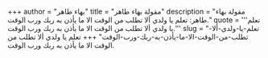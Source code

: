 +++
author = "بهاء طاهر"
title = "مقولة بهاء طاهر"
description = "مقولة بهاء طاهر: تعلم يا ولدي ألا تطلب من الوقت الا ما يأذن به ربك ورب الوقت."
quote = '''تعلم يا ولدي ألا تطلب من الوقت الا ما يأذن به ربك ورب الوقت.'''
slug = "تعلم-يا-ولدي-ألا-تطلب-من-الوقت-الا-ما-يأذن-به-ربك-ورب-الوقت"
+++
تعلم يا ولدي ألا تطلب من الوقت الا ما يأذن به ربك ورب الوقت.
